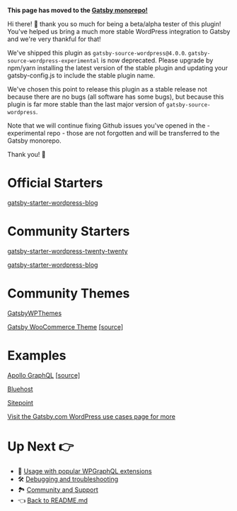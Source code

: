 **This page has moved to the [Gatsby monorepo!](https://github.com/gatsbyjs/gatsby/tree/master/packages/gatsby-source-wordpress/docs/themes-starters-examples.md)**

Hi there! 👋 thank you so much for being a beta/alpha tester of this plugin!
You've helped us bring a much more stable WordPress integration to Gatsby and we're very thankful for that!

We've shipped this plugin as `gatsby-source-wordpress@4.0.0`.
`gatsby-source-wordpress-experimental` is now deprecated.
Please upgrade by npm/yarn installing the latest version of the stable plugin and updating your gatsby-config.js to include the stable plugin name.

We've chosen this point to release this plugin as a stable release not because there are no bugs (all software has some bugs), but because this plugin is far more stable than the last major version of `gatsby-source-wordpress`.

Note that we will continue fixing Github issues you've opened in the -experimental repo - those are not forgotten and will be transferred to the Gatsby monorepo.

Thank you! 💜



# Official Starters

[gatsby-starter-wordpress-blog](https://github.com/gatsbyjs/gatsby-starter-wordpress-blog)

# Community Starters

[gatsby-starter-wordpress-twenty-twenty](https://github.com/henrikwirth/gatsby-starter-wordpress-twenty-twenty)

[gatsby-starter-wordpress-blog](https://github.com/zeevosec/gatsby-starter-wordpress-blog)

# Community Themes

[GatsbyWPThemes](https://gatsbywpthemes.com/)

[Gatsby WooCommerce Theme](https://gatsby-woocommerce-theme.netlify.app/) [[source]](https://github.com/imranhsayed/gatsby-woocommerce-themes)

# Examples

[Apollo GraphQL](https://github.com/apollographql/blog) [[source]](https://github.com/apollographql/blog)

[Bluehost](https://www.bluehost.com/blog/)

[Sitepoint](https://www.sitepoint.com/blog/)

[Visit the Gatsby.com WordPress use cases page for more](https://www.gatsbyjs.com/use-cases/wordpress)

# Up Next :point_right:

- :medal_sports: [Usage with popular WPGraphQL extensions](./usage-with-popular-wp-graphql-extensions.md)
- :hammer_and_wrench: [Debugging and troubleshooting](./debugging-and-troubleshooting.md)
- :national_park: [Community and Support](./community-and-support.md)
- :point_left: [Back to README.md](../README.md)
